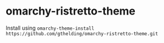 # omarchy-ristretto-theme

Install using `omarchy-theme-install https://github.com/gthelding/omarchy-ristretto-theme.git`
